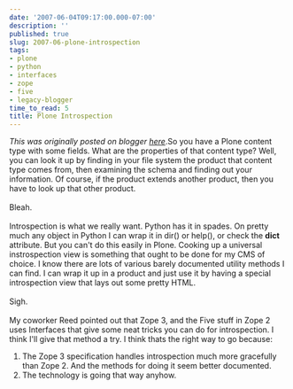 ```yaml
---
date: '2007-06-04T09:17:00.000-07:00'
description: ''
published: true
slug: 2007-06-plone-introspection
tags:
- plone
- python
- interfaces
- zope
- five
- legacy-blogger
time_to_read: 5
title: Plone Introspection
---
```


*This was originally posted on blogger [here](https://pydanny.blogspot.com/2007/06/plone-introspection.html)*.So you have a Plone content type with some fields.  What are the properties of that content type?  Well, you can look it up by finding in your file system the product that content type comes from, then examining the schema and finding out your information.  Of course, if the product extends another product, then you have to look up that other product.<br /><br />Bleah.<br /><br />Introspection is what we really want.  Python has it in spades.  On pretty much any object in Python I can wrap it in dir() or help(), or check the __dict__ attribute.  But you can't do this easily in Plone.  Cooking up a universal instrospection view is something that ought to be done for my CMS of choice.  I know there are lots of various barely documented utility methods I can find.  I can wrap it up in a product and just use it by having a special introspection view that lays out some pretty HTML.<br /><br />Sigh.<br /><br />My coworker Reed pointed out that Zope 3, and the Five stuff in Zope 2 uses Interfaces that give some neat tricks you can do for introspection.  I think I'll give that method a try.  I think thats the right way to go because:<br /><ol><li>The Zope 3 specification handles introspection much more gracefully than Zope 2.  And the methods for doing it seem better documented.</li><li>The technology is going that way anyhow.<br /></li></ol>